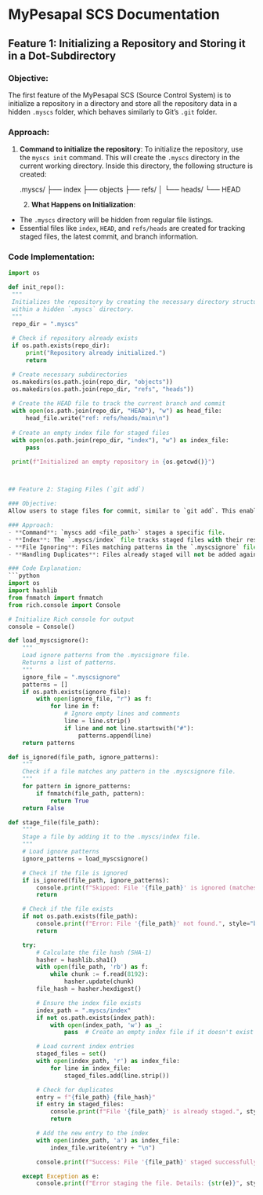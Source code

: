 # MyPesapal SCS Documentation

## Feature 1: Initializing a Repository and Storing it in a Dot-Subdirectory

### Objective:
The first feature of the MyPesapal SCS (Source Control System) is to initialize a repository in a directory and store all the repository data in a hidden `.myscs` folder, which behaves similarly to Git’s `.git` folder.

### Approach:
1. **Command to initialize the repository**:
   To initialize the repository, use the `myscs init` command. This will create the `.myscs` directory in the current working directory. Inside this directory, the following structure is created:

   .myscs/ ├── index ├── objects ├── refs/ │ └── heads/ └── HEAD

   2. **What Happens on Initialization**:
- The `.myscs` directory will be hidden from regular file listings.
- Essential files like `index`, `HEAD`, and `refs/heads` are created for tracking staged files, the latest commit, and branch information.

### Code Implementation:
```python
import os

def init_repo():
 """
 Initializes the repository by creating the necessary directory structure
 within a hidden `.myscs` directory.
 """
 repo_dir = ".myscs"
 
 # Check if repository already exists
 if os.path.exists(repo_dir):
     print("Repository already initialized.")
     return

 # Create necessary subdirectories
 os.makedirs(os.path.join(repo_dir, "objects"))
 os.makedirs(os.path.join(repo_dir, "refs", "heads"))
 
 # Create the HEAD file to track the current branch and commit
 with open(os.path.join(repo_dir, "HEAD"), "w") as head_file:
     head_file.write("ref: refs/heads/main\n")
 
 # Create an empty index file for staged files
 with open(os.path.join(repo_dir, "index"), "w") as index_file:
     pass

 print(f"Initialized an empty repository in {os.getcwd()}")



## Feature 2: Staging Files (`git add`)

### Objective:
Allow users to stage files for commit, similar to `git add`. This enables users to prepare their changes for the next commit.

### Approach:
- **Command**: `myscs add <file_path>` stages a specific file.
- **Index**: The `.myscs/index` file tracks staged files with their respective SHA-1 hashes.
- **File Ignoring**: Files matching patterns in the `.myscsignore` file are skipped.
- **Handling Duplicates**: Files already staged will not be added again to prevent redundant entries.

### Code Explanation:
```python
import os
import hashlib
from fnmatch import fnmatch
from rich.console import Console

# Initialize Rich console for output
console = Console()

def load_myscsignore():
    """
    Load ignore patterns from the .myscsignore file.
    Returns a list of patterns.
    """
    ignore_file = ".myscsignore"
    patterns = []
    if os.path.exists(ignore_file):
        with open(ignore_file, "r") as f:
            for line in f:
                # Ignore empty lines and comments
                line = line.strip()
                if line and not line.startswith("#"):
                    patterns.append(line)
    return patterns

def is_ignored(file_path, ignore_patterns):
    """
    Check if a file matches any pattern in the .myscsignore file.
    """
    for pattern in ignore_patterns:
        if fnmatch(file_path, pattern):
            return True
    return False

def stage_file(file_path):
    """
    Stage a file by adding it to the .myscs/index file.
    """
    # Load ignore patterns
    ignore_patterns = load_myscsignore()

    # Check if the file is ignored
    if is_ignored(file_path, ignore_patterns):
        console.print(f"Skipped: File '{file_path}' is ignored (matches .myscsignore).", style="yellow")
        return

    # Check if the file exists
    if not os.path.exists(file_path):
        console.print(f"Error: File '{file_path}' not found.", style="bold red")
        return

    try:
        # Calculate the file hash (SHA-1)
        hasher = hashlib.sha1()
        with open(file_path, 'rb') as f:
            while chunk := f.read(8192):
                hasher.update(chunk)
        file_hash = hasher.hexdigest()

        # Ensure the index file exists
        index_path = ".myscs/index"
        if not os.path.exists(index_path):
            with open(index_path, 'w') as _:
                pass  # Create an empty index file if it doesn't exist

        # Load current index entries
        staged_files = set()
        with open(index_path, 'r') as index_file:
            for line in index_file:
                staged_files.add(line.strip())

        # Check for duplicates
        entry = f"{file_path} {file_hash}"
        if entry in staged_files:
            console.print(f"File '{file_path}' is already staged.", style="yellow")
            return

        # Add the new entry to the index
        with open(index_path, 'a') as index_file:
            index_file.write(entry + "\n")

        console.print(f"Success: File '{file_path}' staged successfully.", style="bold green")

    except Exception as e:
        console.print(f"Error staging the file. Details: {str(e)}", style="bold red")


